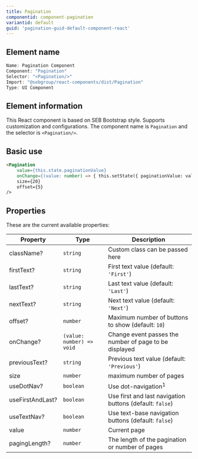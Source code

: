 ```yaml
---
title: Pagination
componentid: component-pagination
variantid: default
guid: 'pagination-guid-default-component-react'
---
```


## Element name
```javascript
Name: Pagination Component
Component: "Pagination"
Selector: "<Pagination/>"
Import: "@sebgroup/react-components/dist/Pagination"
Type: UI Component
```

## Element information 
This React component is based on SEB Bootstrap style. Supports customization and configurations. The component name is `Pagination` and the selector is `<Pagination/>`.

## Basic use
```html
<Pagination
    value={this.state.paginationValue}
    onChange={(value: number) => { this.setState({ paginationValue: value }) }}
    size={20}
    offset={5}
/>
```

## Properties
These are the current available properties:

| Property         | Type                      | Description                                              |
| ---------------- | ------------------------- | -------------------------------------------------------- |
| className?       | `string`                  | Custom class can be passed here                          |
| firstText?       | `string`                  | First text value (default: `'First'`)                    |
| lastText?        | `string`                  | Last text value (default: `'Last'`)                      |
| nextText?        | `string`                  | Next text value (default: `'Next'`)                      |
| offset?          | `number`                  | Maximum number of buttons to show (default: `10`)        |
| onChange?        | `(value: number) => void` | Change event passes the number of page to be displayed   |
| previousText?    | `string`                  | Previous text value (default: `'Previous'`)              |
| size             | `number`                  | maximum number of pages                                  |
| useDotNav?       | `boolean`                 | Use dot-navigation<sup>1</sup>                           |
| useFirstAndLast? | `boolean`                 | Use first and last navigation buttons (default: `false`) |
| useTextNav?      | `boolean`                 | Use text-base navigation buttons (default: `false`)      |
| value            | `number`                  | Current page                                             |
| pagingLength?    | `number`                  | The length of the pagination or number of pages          |

